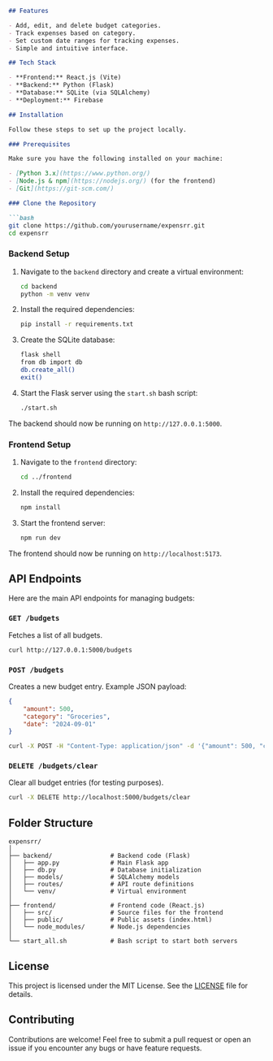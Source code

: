 ```md
## Features

- Add, edit, and delete budget categories.
- Track expenses based on category.
- Set custom date ranges for tracking expenses.
- Simple and intuitive interface.

## Tech Stack

- **Frontend:** React.js (Vite)
- **Backend:** Python (Flask)
- **Database:** SQLite (via SQLAlchemy)
- **Deployment:** Firebase

## Installation

Follow these steps to set up the project locally.

### Prerequisites

Make sure you have the following installed on your machine:

- [Python 3.x](https://www.python.org/)
- [Node.js & npm](https://nodejs.org/) (for the frontend)
- [Git](https://git-scm.com/)

### Clone the Repository

```bash
git clone https://github.com/yourusername/expensrr.git
cd expensrr
```

### Backend Setup

1. Navigate to the `backend` directory and create a virtual environment:

    ```bash
    cd backend
    python -m venv venv
    ```

2. Install the required dependencies:

    ```bash
    pip install -r requirements.txt
    ```

3. Create the SQLite database:

    ```bash
    flask shell
    from db import db
    db.create_all()
    exit()
    ```

4. Start the Flask server using the `start.sh` bash script:

    ```bash
    ./start.sh
    ```

The backend should now be running on `http://127.0.0.1:5000`.

### Frontend Setup

1. Navigate to the `frontend` directory:

    ```bash
    cd ../frontend
    ```

2. Install the required dependencies:

    ```bash
    npm install
    ```

3. Start the frontend server:

    ```bash
    npm run dev
    ```

The frontend should now be running on `http://localhost:5173`.

## API Endpoints

Here are the main API endpoints for managing budgets:

### `GET /budgets`

Fetches a list of all budgets.

```bash
curl http://127.0.0.1:5000/budgets
```

### `POST /budgets`

Creates a new budget entry. Example JSON payload:

```json
{
    "amount": 500,
    "category": "Groceries",
    "date": "2024-09-01"
}
```

```bash
curl -X POST -H "Content-Type: application/json" -d '{"amount": 500, "category": "Groceries", "date": "2024-09-01"}' http://127.0.0.1:5000/budgets
```

### `DELETE /budgets/clear`

Clear all budget entries (for testing purposes).

```bash
curl -X DELETE http://localhost:5000/budgets/clear
```

## Folder Structure

```
expensrr/
│
├── backend/                # Backend code (Flask)
│   ├── app.py              # Main Flask app
│   ├── db.py               # Database initialization
│   ├── models/             # SQLAlchemy models
│   ├── routes/             # API route definitions
│   └── venv/               # Virtual environment
│
├── frontend/               # Frontend code (React.js)
│   ├── src/                # Source files for the frontend
│   ├── public/             # Public assets (index.html)
│   └── node_modules/       # Node.js dependencies
│
└── start_all.sh            # Bash script to start both servers
```

## License

This project is licensed under the MIT License. See the [LICENSE](LICENSE) file for details.

## Contributing

Contributions are welcome! Feel free to submit a pull request or open an issue if you encounter any bugs or have feature requests.
```
